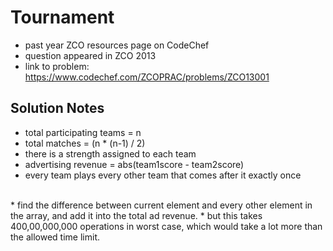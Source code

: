 # Tournament

* past year ZCO resources page on CodeChef
* question appeared in ZCO 2013
* link to problem: https://www.codechef.com/ZCOPRAC/problems/ZCO13001

## Solution Notes 

* total participating teams = n
* total matches = (n * (n-1) / 2)
* there is a strength assigned to each team
* advertising revenue = abs(team1score - team2score)
* every team plays every other team that comes after it exactly once 
<br>
* find the difference between current element and every other element in the array, and add it into the total ad revenue.
* but this takes 400,00,000,000 operations in worst case, which would take a lot more than the allowed time limit.
<br>